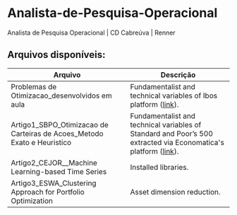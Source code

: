 # Analista-de-Pesquisa-Operacional
Analista de Pesquisa Operacional | CD Cabreúva | Renner

## Arquivos disponíveis:

| Arquivo                               | Descrição                                                     |
|---------------------------------------|-------------------------------------------------------------------------------------------------|
| Problemas de Otimizacao_desenvolvidos em aula | Fundamentalist and technical variables of Ibos platform ([link](https://economatica.com/)).|
| Artigo1_SBPO_Otimizacao de Carteiras de Acoes_Metodo Exato e Heuristico | Fundamentalist and technical variables of Standard and Poor’s 500 extracted via Economatica's platform ([link](https://economatica.com/)).|
| Artigo2_CEJOR__Machine Learning-based Time Series| Installed libraries.|
| Artigo3_ESWA_Clustering Approach for Portfolio Optimization| Asset dimension reduction.|
